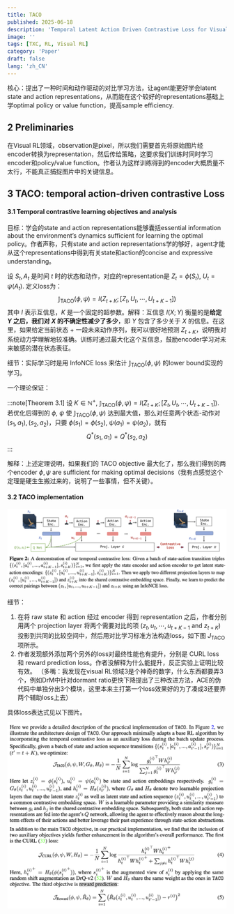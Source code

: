 ```yaml
---
title: TACO
published: 2025-06-18
description: 'Temporal Latent Action Driven Contrastive Loss for Visual Reinforcement Learning'
image: ''
tags: [TXC, RL, Visual RL]
category: 'Paper'
draft: false 
lang: 'zh_CN'
---
```


核心：提出了一种时间和动作驱动的对比学习方法，让agent能更好学会latent state and action representations，从而能在这个较好的representations基础上学optimal policy or value function，提高sample efficiency.

## 2 Preliminaries

在Visual RL领域，observation是pixel，所以我们需要首先将原始图片经encoder转换为representation，然后传给策略，这要求我们训练时同时学习encoder和policy/value function。作者认为这样训练得到的encoder大概质量不太行，不能真正捕捉图片中的关键信息。

## 3 TACO: temporal action-driven contrastive Loss

#### 3.1 Temporal contrastive learning objectives and analysis

目标：学会的state and action representations能够囊括essential information about the environment’s dynamics sufficient for learning the optimal policy。作者声称，只有state and action representations学的够好，agent才能从这个representations中得到有关state和action的concise and expressive understanding。

设 $S_t, A_t$ 是时间 $t$ 时的状态和动作，对应的representation是 $Z_t = \phi(S_t)$, $U_t = \psi(A_t)$. 定义loss为：
$$
\mathbb J_\text{TACO}(\phi, \psi) = I(Z_{t+K};[Z_t, U_t, \cdots, U_{t+K-1}])
$$
其中 $I$ 表示互信息，$K$ 是一个固定的超参数。解释：互信息 $I(X;Y)$ 衡量的是**给定 $Y$ 之后，我们对 $X$ 的不确定性减少了多少**，即 $Y$ 包含了多少关于 $X$ 的信息。在这里，如果给定当前状态 + 一段未来动作序列，我可以很好地预测 $Z_{t+K}$，说明我对系统动力学理解地较准确。训练时通过最大化这个互信息，鼓励encoder学习对未来敏感的潜在状态表征。

细节：实际学习时是用 InfoNCE loss 来估计 $\mathbb J_\text{TACO}(\phi, \psi)$ 的lower bound实现的学习。

一个理论保证：

:::note[Theorem 3.1]
设 $K\in \mathbb N^+$, $\mathbb J_\text{TACO}(\phi, \psi) = I(Z_{t+K};[Z_t, U_t, \cdots, U_{t+K-1}])$. 若优化后得到的 $\phi$, $\psi$ 使 $\mathbb J_\text{TACO}(\phi, \psi)$ 达到最大值，那么对任意两个状态-动作对 $(s_1, a_1), (s_2, a_2)$，只要 $\phi(s_1) = \phi(s_2)$, $\psi(a_1) = \psi(a_2)$，就有
$$
Q^*(s_1, a_1) = Q^*(s_2, a_2)
$$
:::

解释：上述定理说明，如果我们的 TACO objective 最大化了，那么我们得到的两个encoder $\phi, \psi$ are sufficient for making optimal decisions（我有点感觉这个定理是硬生生搬过来的，说明了一些事情，但不关键）。

#### 3.2 TACO implementation

![TACO1](TACO1.png)

细节：

1. 在将 raw state 和 action 经过 encoder 得到 representation 之后，作者分别用两个 projection layer 将两个需要对比的项 ($z_t, u_t, \cdots, u_{t+K-1}$ and $z_{t+K}$) 投影到共同的比较空间中，然后用对比学习标准方法构造loss，如下图 $J_\text{TACO}$ 项所示。
2. 作者发现额外添加两个另外的loss对最终性能也有提升，分别是 CURL loss 和 reward prediction loss。作者没解释为什么能提升，反正实验上证明比较有效。
    （多嘴：我发现在visual RL领域3是个神奇的数字，什么东西都要弄3个，例如DrM中针对dormant ratio更快下降提出了三种改进方法，ACE的伪代码中单独分出3个模块，这里本来主打第一个loss效果好的为了凑成3还要弄两个辅助loss上去）

具体loss表达式见以下图片。

![TACO2](TACO2.png)
